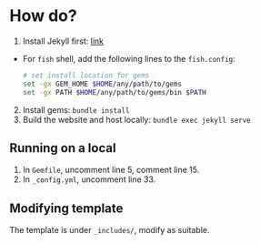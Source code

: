 # How do?

1. Install Jekyll first: [link](https://jekyllrb.com/docs/installation/ubuntu/)
  - For `fish` shell, add the following lines to the `fish.config`:
      ```sh
      # set install location for gems
      set -gx GEM_HOME $HOME/any/path/to/gems
      set -gx PATH $HOME/any/path/to/gems/bin $PATH
      ```
2. Install gems: `bundle install`
3. Build the website and host locally: `bundle exec jekyll serve`

## Running on a local

1. In `Gemfile`, uncomment line 5, comment line 15.
2. In `_config.yml`, uncomment line 33.

## Modifying template

The template is under `_includes/`, modify as suitable.

